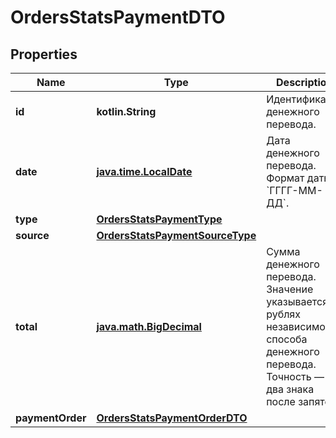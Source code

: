 
# OrdersStatsPaymentDTO

## Properties
| Name | Type | Description | Notes |
| ------------ | ------------- | ------------- | ------------- |
| **id** | **kotlin.String** | Идентификатор денежного перевода. |  [optional] |
| **date** | [**java.time.LocalDate**](java.time.LocalDate.md) | Дата денежного перевода.  Формат даты: &#x60;ГГГГ-ММ-ДД&#x60;.  |  [optional] |
| **type** | [**OrdersStatsPaymentType**](OrdersStatsPaymentType.md) |  |  [optional] |
| **source** | [**OrdersStatsPaymentSourceType**](OrdersStatsPaymentSourceType.md) |  |  [optional] |
| **total** | [**java.math.BigDecimal**](java.math.BigDecimal.md) | Сумма денежного перевода. Значение указывается в рублях независимо от способа денежного перевода. Точность — два знака после запятой.  |  [optional] |
| **paymentOrder** | [**OrdersStatsPaymentOrderDTO**](OrdersStatsPaymentOrderDTO.md) |  |  [optional] |




